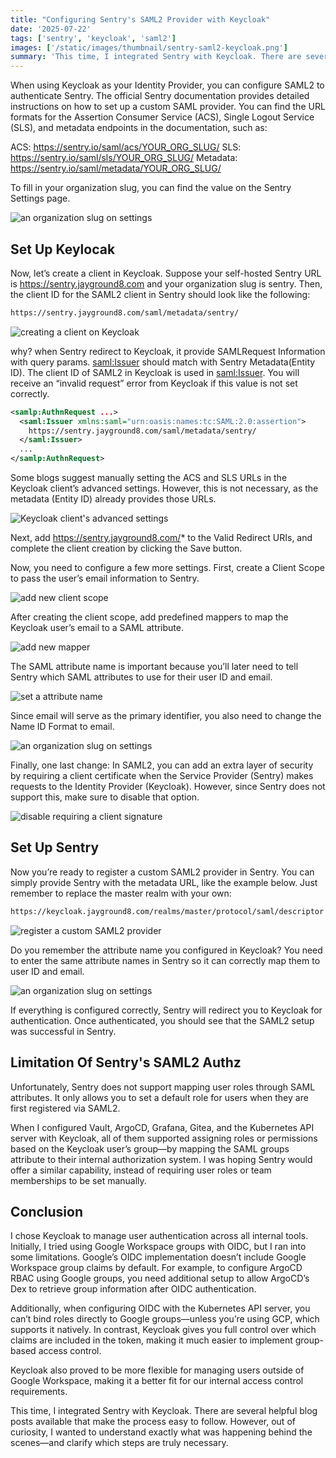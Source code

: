 ```yaml
---
title: "Configuring Sentry's SAML2 Provider with Keycloak"
date: '2025-07-22'
tags: ['sentry', 'keycloak', 'saml2']
images: ['/static/images/thumbnail/sentry-saml2-keycloak.png']
summary: 'This time, I integrated Sentry with Keycloak. There are several helpful blog posts available that make the process easy to follow. However, out of curiosity, I wanted to understand exactly what was happening behind the scenes—and clarify which steps are truly necessary.'
---
```


When using Keycloak as your Identity Provider, you can configure SAML2 to authenticate Sentry. The official Sentry documentation provides detailed instructions on how to set up a custom SAML provider. You can find the URL formats for the Assertion Consumer Service (ACS), Single Logout Service (SLS), and metadata endpoints in the documentation, such as:

ACS: https://sentry.io/saml/acs/YOUR_ORG_SLUG/
SLS: https://sentry.io/saml/sls/YOUR_ORG_SLUG/
Metadata: https://sentry.io/saml/metadata/YOUR_ORG_SLUG/

To fill in your organization slug, you can find the value on the Sentry Settings page.

<img src="/static/images/sentry-saml2-org-slug.png" alt="an organization slug on settings" />

## Set Up Keylocak

Now, let’s create a client in Keycloak. Suppose your self-hosted Sentry URL is https://sentry.jayground8.com and your organization slug is sentry. Then, the client ID for the SAML2 client in Sentry should look like the following:

```bash
https://sentry.jayground8.com/saml/metadata/sentry/
```

<img src="/static/images/sentry-saml2-keycloak-client.png" alt="creating a client on Keycloak" />

why? when Sentry redirect to Keycloak, it provide SAMLRequest Information with query params. <saml:Issuer> should match with Sentry Metadata(Entity ID). The client ID of SAML2 in Keycloak is used in <saml:Issuer>. You will receive an “invalid request” error from Keycloak if this value is not set correctly.

```xml
<samlp:AuthnRequest ...>
  <saml:Issuer xmlns:saml="urn:oasis:names:tc:SAML:2.0:assertion">
    https://sentry.jayground8.com/saml/metadata/sentry/
  </saml:Issuer>
  ...
</samlp:AuthnRequest>
```

Some blogs suggest manually setting the ACS and SLS URLs in the Keycloak client’s advanced settings. However, this is not necessary, as the metadata (Entity ID) already provides those URLs.

<img src="/static/images/sentry-saml2-advanced-settings" alt="Keycloak client's advanced settings" />

Next, add https://sentry.jayground8.com/* to the Valid Redirect URIs, and complete the client creation by clicking the Save button.

Now, you need to configure a few more settings. First, create a Client Scope to pass the user’s email information to Sentry.

<img src="/static/images/sentry-saml2-keycloak-client-scope.png" alt="add new client scope" />

After creating the client scope, add predefined mappers to map the Keycloak user’s email to a SAML attribute.

<img src="/static/images/sentry-saml2-mapper.png" alt="add new mapper" />

The SAML attribute name is important because you’ll later need to tell Sentry which SAML attributes to use for their user ID and email.

<img src="/static/images/sentry-saml2-mapper-detail.png" alt="set a attribute name" />

Since email will serve as the primary identifier, you also need to change the Name ID Format to email.

<img src="/static/images/sentry-saml2-name-id.png" alt="an organization slug on settings" />

Finally, one last change: In SAML2, you can add an extra layer of security by requiring a client certificate when the Service Provider (Sentry) makes requests to the Identity Provider (Keycloak). However, since Sentry does not support this, make sure to disable that option.

<img src="/static/images/sentry-saml2-client-sig.png" alt="disable requiring a client signature" />

## Set Up Sentry

Now you’re ready to register a custom SAML2 provider in Sentry. You can simply provide Sentry with the metadata URL, like the example below. Just remember to replace the master realm with your own:

```bash
https://keycloak.jayground8.com/realms/master/protocol/saml/descriptor
```

<img src="/static/images/sentry-saml2-register-idp.png" alt="register a custom SAML2 provider" />

Do you remember the attribute name you configured in Keycloak? You need to enter the same attribute names in Sentry so it can correctly map them to user ID and email.

<img src="/static/images/sentry-saml2-set-attributes.png" alt="an organization slug on settings" />

If everything is configured correctly, Sentry will redirect you to Keycloak for authentication. Once authenticated, you should see that the SAML2 setup was successful in Sentry.

## Limitation Of Sentry's SAML2 Authz

Unfortunately, Sentry does not support mapping user roles through SAML attributes. It only allows you to set a default role for users when they are first registered via SAML2.

When I configured Vault, ArgoCD, Grafana, Gitea, and the Kubernetes API server with Keycloak, all of them supported assigning roles or permissions based on the Keycloak user’s group—by mapping the SAML groups attribute to their internal authorization system. I was hoping Sentry would offer a similar capability, instead of requiring user roles or team memberships to be set manually.

## Conclusion

I chose Keycloak to manage user authentication across all internal tools. Initially, I tried using Google Workspace groups with OIDC, but I ran into some limitations. Google’s OIDC implementation doesn’t include Google Workspace group claims by default. For example, to configure ArgoCD RBAC using Google groups, you need additional setup to allow ArgoCD’s Dex to retrieve group information after OIDC authentication.

Additionally, when configuring OIDC with the Kubernetes API server, you can’t bind roles directly to Google groups—unless you’re using GCP, which supports it natively. In contrast, Keycloak gives you full control over which claims are included in the token, making it much easier to implement group-based access control.

Keycloak also proved to be more flexible for managing users outside of Google Workspace, making it a better fit for our internal access control requirements.

This time, I integrated Sentry with Keycloak. There are several helpful blog posts available that make the process easy to follow. However, out of curiosity, I wanted to understand exactly what was happening behind the scenes—and clarify which steps are truly necessary.
